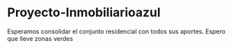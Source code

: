 # Proyecto-Inmobiliarioazul
Esperamos consolidar el conjunto residencial con todos sus aportes. 
Espero que lleve zonas verdes 
